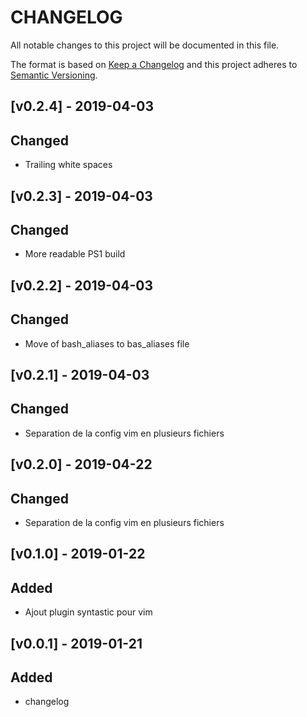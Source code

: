 # CHANGELOG
All notable changes to this project will be documented in this file.

The format is based on [Keep a Changelog](http://keepachangelog.com/)
and this project adheres to [Semantic Versioning](http://semver.org/).

[v0.2.4] - 2019-04-03
---------------------
## Changed
- Trailing white spaces

[v0.2.3] - 2019-04-03
---------------------
## Changed
- More readable PS1 build

[v0.2.2] - 2019-04-03
---------------------
## Changed
- Move of bash_aliases to bas_aliases file

[v0.2.1] - 2019-04-03
---------------------
## Changed
- Separation de la config vim en plusieurs fichiers

[v0.2.0] - 2019-04-22
---------------------
## Changed
- Separation de la config vim en plusieurs fichiers

[v0.1.0] - 2019-01-22
---------------------
## Added
- Ajout plugin syntastic pour vim

[v0.0.1] - 2019-01-21
---------------------
## Added
- changelog
